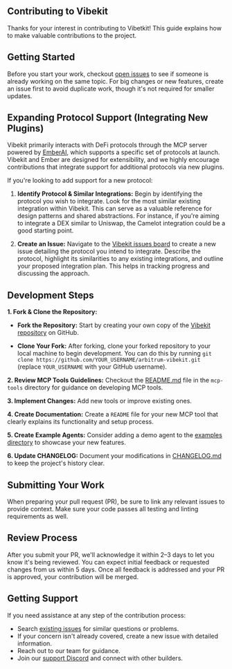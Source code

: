 ## Contributing to Vibekit

Thanks for your interest in contributing to Vibetkit! This guide explains how to make valuable contributions to the project.

## Getting Started

Before you start your work, checkout [open issues](https://github.com/EmberAGI/arbitrum-vibekit/issues) to see if someone is already working on the same topic. For big changes or new features, create an issue first to avoid duplicate work, though it's not required for smaller updates.

## Expanding Protocol Support (Integrating New Plugins)

Vibekit primarily interacts with DeFi protocols through the MCP server powered by [EmberAI](https://www.emberai.xyz/), which supports a specific set of protocols at launch. Vibekit and Ember are designed for extensibility, and we highly encourage contributions that integrate support for additional protocols via new plugins.

If you're looking to add support for a new protocol:

1.  **Identify Protocol & Similar Integrations:**
    Begin by identifying the protocol you wish to integrate. Look for the most similar existing integration within Vibekit. This can serve as a valuable reference for design patterns and shared abstractions. For instance, if you're aiming to integrate a DEX similar to Uniswap, the Camelot integration could be a good starting point.

2.  **Create an Issue:**
    Navigate to the [Vibekit issues board](https://github.com/EmberAGI/arbitrum-vibekit/issues) to create a new issue detailing the protocol you intend to integrate. Describe the protocol, highlight its similarities to any existing integrations, and outline your proposed integration plan. This helps in tracking progress and discussing the approach.

## Development Steps

**1. Fork & Clone the Repository:**

- **Fork the Repository:** Start by creating your own copy of the [Vibekit repository](https://github.com/EmberAGI/arbitrum-vibekit) on GitHub.

- **Clone Your Fork:** After forking, clone your forked repository to your local machine to begin development. You can do this by running `git clone https://github.com/YOUR_USERNAME/arbitrum-vibekit.git` (replace `YOUR_USERNAME` with your GitHub username).

**2. Review MCP Tools Guidelines:** Checkout the [README.md](https://github.com/EmberAGI/arbitrum-vibekit/tree/main/typescript/lib/mcp-tools) file in the `mcp-tools` directory for guidance on developing MCP tools.

**3. Implement Changes:** Add new tools or improve existing ones.

**4. Create Documentation:** Create a `README` file for your new MCP tool that clearly explains its functionality and setup process.

**5. Create Example Agents:** Consider adding a demo agent to the [examples directory](https://github.com/EmberAGI/arbitrum-vibekit/tree/main/typescript/examples) to showcase your new features.

**6. Update CHANGELOG:** Document your modifications in [CHANGELOG.md](https://github.com/EmberAGI/arbitrum-vibekit/blob/main/CHANGELOG.md) to keep the project's history clear.

## Submitting Your Work

When preparing your pull request (PR), be sure to link any relevant issues to provide context. Make sure your code passes all testing and linting requirements as well.

## Review Process

After you submit your PR, we'll acknowledge it within 2–3 days to let you know it's being reviewed. You can expect initial feedback or requested changes from us within 5 days. Once all feedback is addressed and your PR is approved, your contribution will be merged.

## Getting Support

If you need assistance at any step of the contribution process:

- Search [existing issues](https://github.com/EmberAGI/arbitrum-vibekit/issues) for similar questions or problems.
- If your concern isn't already covered, create a new issue with detailed information.
- Reach out to our team for guidance.
- Join our [support Discord](https://discord.com/invite/bgxWQ2fSBR) and connect with other builders.
